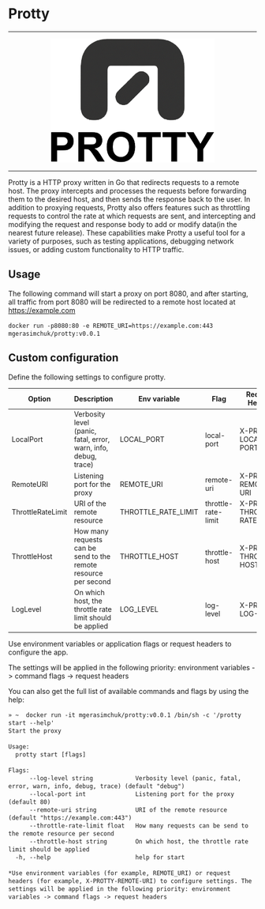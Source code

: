 # Protty

----

<p align="center">
  <img height="250" alt="PROTTY" src="assets/logo/logo.png"/>
</p>

----

Protty is a HTTP proxy written in Go that redirects requests to a remote host.
The proxy intercepts and processes the requests before forwarding them to the desired host, and then sends the response back to the user.
In addition to proxying requests, Protty also offers features such as throttling requests to control the rate at which requests are sent, and intercepting and modifying the request and response body to add or modify data(in the nearest future release).
These capabilities make Protty a useful tool for a variety of purposes, such as testing applications, debugging network issues, or adding custom functionality to HTTP traffic.

## Usage

The following command will start a proxy on port 8080, and after starting, all traffic from port 8080 will be redirected to a remote host located at https://example.com

```shell
docker run -p8080:80 -e REMOTE_URI=https://example.com:443 mgerasimchuk/protty:v0.0.1
```

## Custom configuration

Define the following settings to configure protty.

| Option            | Description                                                     | Env variable        | Flag                | Request Header               | Optional | Default             |
|-------------------|-----------------------------------------------------------------|---------------------|---------------------|------------------------------|:--------:|---------------------|
| LocalPort         | Verbosity level (panic, fatal, error, warn, info, debug, trace) | LOCAL_PORT          | local-port          | X-PROTTY-LOCAL-PORT          |   yes    | 80                  |
| RemoteURI         | Listening port for the proxy                                    | REMOTE_URI          | remote-uri          | X-PROTTY-REMOTE-URI          |   yes    | https://example.com |
| ThrottleRateLimit | URI of the remote resource                                      | THROTTLE_RATE_LIMIT | throttle-rate-limit | X-PROTTY-THROTTLE-RATE-LIMIT |   yes    |                     |
| ThrottleHost      | How many requests can be send to the remote resource per second | THROTTLE_HOST       | throttle-host       | X-PROTTY-THROTTLE-HOST       |   yes    |                     |
| LogLevel          | On which host, the throttle rate limit should be applied        | LOG_LEVEL           | log-level           | X-PROTTY-LOG-LEVEL           |   yes    | debug               |

Use environment variables or application flags or request headers to configure the app.

The settings will be applied in the following priority: environment variables -> command flags -> request headers

You can also get the full list of available commands and flags by using the help:

```
» ~  docker run -it mgerasimchuk/protty:v0.0.1 /bin/sh -c '/protty start --help'  
Start the proxy

Usage:
  protty start [flags]

Flags:
      --log-level string            Verbosity level (panic, fatal, error, warn, info, debug, trace) (default "debug")
      --local-port int              Listening port for the proxy (default 80)
      --remote-uri string           URI of the remote resource (default "https://example.com:443")
      --throttle-rate-limit float   How many requests can be send to the remote resource per second
      --throttle-host string        On which host, the throttle rate limit should be applied
  -h, --help                        help for start

*Use environment variables (for example, REMOTE_URI) or request headers (for example, X-PROTTY-REMOTE-URI) to configure settings. The settings will be applied in the following priority: environment variables -> command flags -> request headers
```
